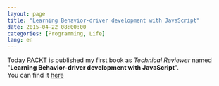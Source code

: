 ```yaml
---
layout: page
title: "Learning Behavior-driver development with JavaScript"
date: 2015-04-22 08:00:00
categories: [Programming, Life]
lang: en
---
```

Today [PACKT](https://www.packtpub.com) is published my first book as _Technical Reviewer_ named "**Learning Behavior-driver development with JavaScript**".   
You can find it [here](https://www.packtpub.com/application-development/learning-behavior-driven-development-javascript)